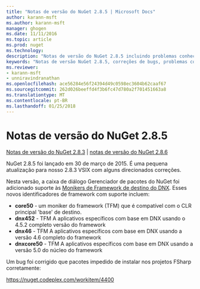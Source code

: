 ```yaml
---
title: "Notas de versão do NuGet 2.8.5 | Microsoft Docs"
author: karann-msft
ms.author: karann-msft
manager: ghogen
ms.date: 11/11/2016
ms.topic: article
ms.prod: nuget
ms.technology: 
description: "Notas de versão do NuGet 2.8.5 incluindo problemas conhecidos, correções de bug, recursos adicionados e DCRs."
keywords: "Notas de versão NuGet 2.8.5, correções de bugs, problemas conhecidos, adicionaram recursos, DCRs"
ms.reviewer:
- karann-msft
- unniravindranathan
ms.openlocfilehash: ace56284e56f24394d49c0598ec3604b62caaf67
ms.sourcegitcommit: 262d026beeffd4f3b6fc47d780a2f701451663a8
ms.translationtype: MT
ms.contentlocale: pt-BR
ms.lasthandoff: 01/25/2018
---
```

# <a name="nuget-285-release-notes"></a>Notas de versão do NuGet 2.8.5

[Notas de versão do NuGet 2.8.3](../release-notes/nuget-2.8.3.md) | [notas de versão do NuGet 2.8.6](../release-notes/nuget-2.8.6.md)

NuGet 2.8.5 foi lançado em 30 de março de 2015. É uma pequena atualização para nosso 2.8.3 VSIX com alguns direcionados correções.

Nesta versão, a caixa de diálogo Gerenciador de pacotes do NuGet foi adicionado suporte às [Monikers de Framework de destino do DNX](https://github.com/aspnet/dnx).  Esses novos identificadores de framework com suporte incluem:

* **core50** - um moniker do framework (TFM) que é compatível com o CLR principal 'base' de destino.
* **dnx452** - TFM A aplicativos específicos com base em DNX usando o 4.5.2 completo versão do framework
* **dnx46** - TFM A aplicativos específicos com base em DNX usando a versão 4.6 completo do framework
* **dnxcore50** - TFM A aplicativos específicos com base em DNX usando a versão 5.0 do núcleo do framework

Um bug foi corrigido que pacotes impedido de instalar nos projetos FSharp corretamente:

https://nuget.codeplex.com/workitem/4400
